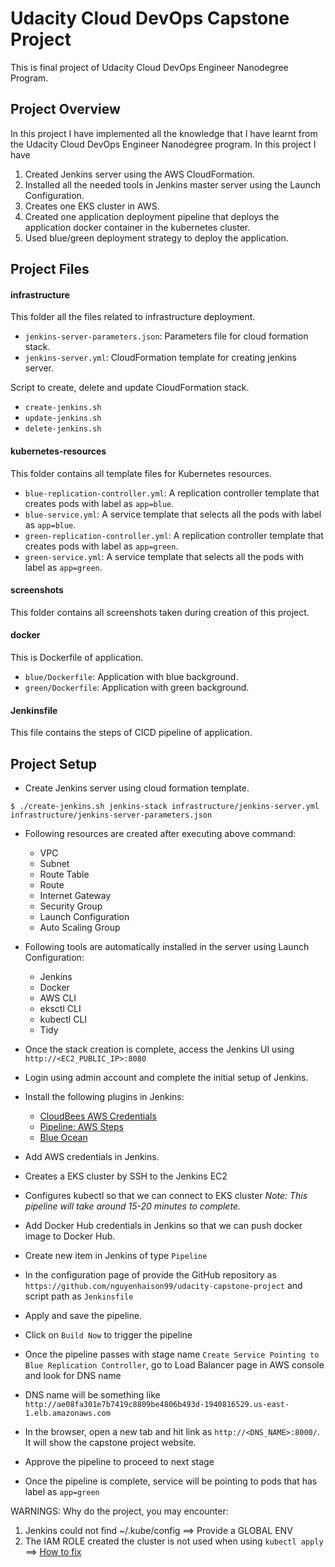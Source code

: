 # Udacity Cloud DevOps Capstone Project

This is final project of Udacity Cloud DevOps Engineer Nanodegree Program.

## Project Overview

In this project I have implemented all the knowledge that I have learnt from the Udacity Cloud DevOps Engineer Nanodegree program. In this project I have

1.  Created Jenkins server using the AWS CloudFormation.
2.  Installed all the needed tools in Jenkins master server using the Launch Configuration.
3.  Creates one EKS cluster in AWS.
4.  Created one application deployment pipeline that deploys the application docker container in the kubernetes cluster.
5.  Used blue/green deployment strategy to deploy the application.

## Project Files

#### infrastructure

This folder all the files related to infrastructure deployment.

- `jenkins-server-parameters.json`: Parameters file for cloud formation stack.
- `jenkins-server.yml`: CloudFormation template for creating jenkins server.

Script to create, delete and update CloudFormation stack.

- `create-jenkins.sh`
- `update-jenkins.sh`
- `delete-jenkins.sh`

#### kubernetes-resources

This folder contains all template files for Kubernetes resources.

- `blue-replication-controller.yml`: A replication controller template that creates pods with label as `app=blue`.
- `blue-service.yml`: A service template that selects all the pods with label as `app=blue`.
- `green-replication-controller.yml`: A replication controller template that creates pods with label as `app=green`.
- `green-service.yml`: A service template that selects all the pods with label as `app=green`.

#### screenshots

This folder contains all screenshots taken during creation of this project.

#### docker

This is Dockerfile of application.

- `blue/Dockerfile`: Application with blue background.
- `green/Dockerfile`: Application with green background.

#### Jenkinsfile

This file contains the steps of CICD pipeline of application.

## Project Setup

- Create Jenkins server using cloud formation template.

```
$ ./create-jenkins.sh jenkins-stack infrastructure/jenkins-server.yml infrastructure/jenkins-server-parameters.json
```

- Following resources are created after executing above command:
  - VPC
  - Subnet
  - Route Table
  - Route
  - Internet Gateway
  - Security Group
  - Launch Configuration
  - Auto Scaling Group
- Following tools are automatically installed in the server using Launch Configuration:
  - Jenkins
  - Docker
  - AWS CLI
  - eksctl CLI
  - kubectl CLI
  - Tidy
- Once the stack creation is complete, access the Jenkins UI using `http://<EC2_PUBLIC_IP>:8080`
- Login using admin account and complete the initial setup of Jenkins.
- Install the following plugins in Jenkins:
  - [CloudBees AWS Credentials](https://plugins.jenkins.io/aws-credentials/)
  - [Pipeline: AWS Steps](https://plugins.jenkins.io/pipeline-aws/)
  - [Blue Ocean](https://plugins.jenkins.io/blueocean/)
- Add AWS credentials in Jenkins.

- Creates a EKS cluster by SSH to the Jenkins EC2
- Configures kubectl so that we can connect to EKS cluster
*Note: This pipeline will take around 15-20 minutes to complete.*

- Add Docker Hub credentials in Jenkins so that we can push docker image to Docker Hub.
- Create new item in Jenkins of type `Pipeline`
- In the configuration page of provide the GitHub repository as `https://github.com/nguyenhaison99/udacity-capstone-project` and script path as `Jenkinsfile`
- Apply and save the pipeline.
- Click on `Build Now` to trigger the pipeline
- Once the pipeline passes with stage name `Create Service Pointing to Blue Replication Controller`, go to Load Balancer page in AWS console and look for DNS name
- DNS name will be something like `http://ae08fa301e7b7419c8809be4806b493d-1940816529.us-east-1.elb.amazonaws.com`
- In the browser, open a new tab and hit link as `http://<DNS_NAME>:8000/`. It will show the capstone project website.
- Approve the pipeline to proceed to next stage
- Once the pipeline is complete, service will be pointing to pods that has label as `app=green`

WARNINGS: Why do the project, you may encounter:
1. Jenkins could not find ~/.kube/config ==> Provide a GLOBAL ENV
2. The IAM ROLE created the cluster is not used when using `kubectl apply` ==> [How to fix](https://stackoverflow.com/questions/50791303/kubectl-error-you-must-be-logged-in-to-the-server-unauthorized-when-accessing?fbclid=IwAR20CgssgeOpkRAsJYCOfBir0vYw6nfr79_eS2u00Ny9SwYosP2HOHfZNdw) 
